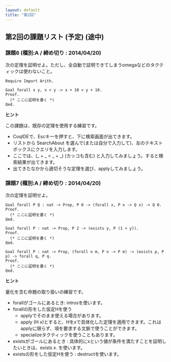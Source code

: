 ```yaml
---
layout: default
title: "第2回"
---
```


## 第2回の課題リスト (予定) (途中)

### 課題6 (種別:A / 締め切り : 2014/04/20)

次の定理を証明せよ。ただし、全自動で証明できてしまうomegaなどのタクティックは使わないこと。

```coq
Require Import Arith.

Goal forall x y, x < y -> x + 10 < y + 10.
Proof.
  (* ここに証明を書く *)
Qed.
```

**ヒント**

この課題は、既存の定理を使用する練習です。

- CoqIDEで、Escキーを押すと、下に検索画面が出てきます。
- リストから SearchAbout を選んで(または自分で入力して)、左のテキストボックスにクエリを入力します。
- ここでは、(\_ + \_ < \_ + \_) (カッコも含む) と入力してみましょう。すると検索結果が出てきます。
- 出てきたなかから適切そうな定理を選び、applyしてみましょう。

### 課題7 (種別:A / 締め切り : 2014/04/20)

次の定理を証明せよ。

```coq
Goal forall P Q : nat -> Prop, P 0 -> (forall x, P x -> Q x) -> Q 0.
Proof.
  (* ここに証明を書く *)
Qed.

Goal forall P : nat -> Prop, P 2 -> (exists y, P (1 + y)).
Proof.
  (* ここに証明を書く *)
Qed.

Goal forall P : nat -> Prop, (forall n m, P n -> P m) -> (exists p, P p) -> forall q, P q.
Proof.
  (* ここに証明を書く *)
Qed.
```

**ヒント**

量化を含む命題の取り扱いの練習です。

- forallがゴールにあるとき: introsを使います。
- forallの形をした仮定Hを使う
  - applyでそのまま使える場合があります。
  - apply (H x)とすると、Hをxで具体化した定理を適用できます。これはapplyに限らず、項を要求する文脈で使うことができます。
  - specializeタクティックを使うこともあります。
- existsがゴールにあるとき : 具体的にxという値が条件を満たすことを証明したいときは、exists x. を使います。
- existsの形をした仮定Hを使う : destructを使います。

